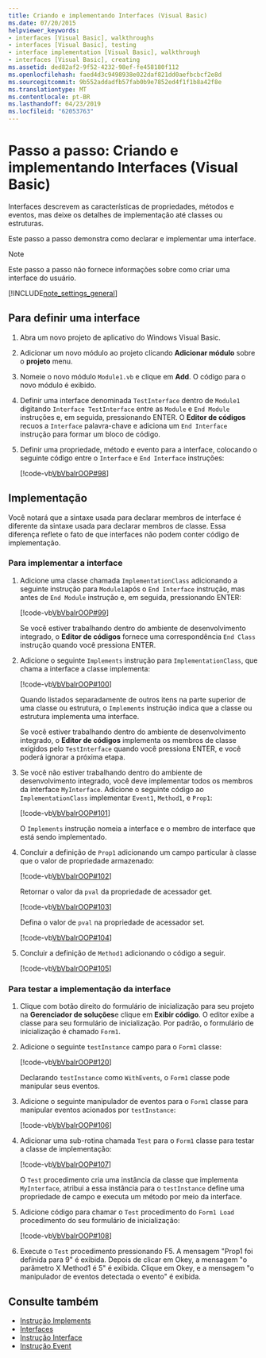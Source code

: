 ```yaml
---
title: Criando e implementando Interfaces (Visual Basic)
ms.date: 07/20/2015
helpviewer_keywords:
- interfaces [Visual Basic], walkthroughs
- interfaces [Visual Basic], testing
- interface implementation [Visual Basic], walkthrough
- interfaces [Visual Basic], creating
ms.assetid: ded82af2-9f52-4232-98ef-fe458180f112
ms.openlocfilehash: faed4d3c9498938e022daf821dd0aefbcbcf2e8d
ms.sourcegitcommit: 9b552addadfb57fab0b9e7852ed4f1f1b8a42f8e
ms.translationtype: MT
ms.contentlocale: pt-BR
ms.lasthandoff: 04/23/2019
ms.locfileid: "62053763"
---
```

# <a name="walkthrough-creating-and-implementing-interfaces-visual-basic"></a>Passo a passo: Criando e implementando Interfaces (Visual Basic)

Interfaces descrevem as características de propriedades, métodos e eventos, mas deixe os detalhes de implementação até classes ou estruturas.  
  
 Este passo a passo demonstra como declarar e implementar uma interface.  
  
> [!NOTE]
>  Este passo a passo não fornece informações sobre como criar uma interface do usuário.  
  
[!INCLUDE[note_settings_general](~/includes/note-settings-general-md.md)]  
  
## <a name="to-define-an-interface"></a>Para definir uma interface
  
1. Abra um novo projeto de aplicativo do Windows Visual Basic.  
  
2. Adicionar um novo módulo ao projeto clicando **Adicionar módulo** sobre o **projeto** menu.  
  
3. Nomeie o novo módulo `Module1.vb` e clique em **Add**. O código para o novo módulo é exibido.  
  
4. Definir uma interface denominada `TestInterface` dentro de `Module1` digitando `Interface TestInterface` entre as `Module` e `End Module` instruções e, em seguida, pressionando ENTER. O **Editor de códigos** recuos a `Interface` palavra-chave e adiciona um `End Interface` instrução para formar um bloco de código.  
  
5. Definir uma propriedade, método e evento para a interface, colocando o seguinte código entre o `Interface` e `End Interface` instruções:  
  
     [!code-vb[VbVbalrOOP#98](~/samples/snippets/visualbasic/VS_Snippets_VBCSharp/VbVbalrOOP/VB/OOP.vb#98)]
  
## <a name="implementation"></a>Implementação

 Você notará que a sintaxe usada para declarar membros de interface é diferente da sintaxe usada para declarar membros de classe. Essa diferença reflete o fato de que interfaces não podem conter código de implementação.  
  
### <a name="to-implement-the-interface"></a>Para implementar a interface
  
1. Adicione uma classe chamada `ImplementationClass` adicionando a seguinte instrução para `Module1`após o `End Interface` instrução, mas antes de `End Module` instrução e, em seguida, pressionando ENTER:  
  
     [!code-vb[VbVbalrOOP#99](~/samples/snippets/visualbasic/VS_Snippets_VBCSharp/VbVbalrOOP/VB/OOP.vb#99)]
  
     Se você estiver trabalhando dentro do ambiente de desenvolvimento integrado, o **Editor de códigos** fornece uma correspondência `End Class` instrução quando você pressiona ENTER.  
  
2. Adicione o seguinte `Implements` instrução para `ImplementationClass`, que chama a interface a classe implementa:  
  
     [!code-vb[VbVbalrOOP#100](~/samples/snippets/visualbasic/VS_Snippets_VBCSharp/VbVbalrOOP/VB/OOP.vb#100)]
  
     Quando listados separadamente de outros itens na parte superior de uma classe ou estrutura, o `Implements` instrução indica que a classe ou estrutura implementa uma interface.  
  
     Se você estiver trabalhando dentro do ambiente de desenvolvimento integrado, o **Editor de códigos** implementa os membros de classe exigidos pelo `TestInterface` quando você pressiona ENTER, e você poderá ignorar a próxima etapa.  
  
3. Se você não estiver trabalhando dentro do ambiente de desenvolvimento integrado, você deve implementar todos os membros da interface `MyInterface`. Adicione o seguinte código ao `ImplementationClass` implementar `Event1`, `Method1`, e `Prop1`:  
  
     [!code-vb[VbVbalrOOP#101](~/samples/snippets/visualbasic/VS_Snippets_VBCSharp/VbVbalrOOP/VB/OOP.vb#101)]
  
     O `Implements` instrução nomeia a interface e o membro de interface que está sendo implementado.  
  
4. Concluir a definição de `Prop1` adicionando um campo particular à classe que o valor de propriedade armazenado:  
  
     [!code-vb[VbVbalrOOP#102](~/samples/snippets/visualbasic/VS_Snippets_VBCSharp/VbVbalrOOP/VB/OOP.vb#102)]
  
     Retornar o valor da `pval` da propriedade de acessador get.  
  
     [!code-vb[VbVbalrOOP#103](~/samples/snippets/visualbasic/VS_Snippets_VBCSharp/VbVbalrOOP/VB/OOP.vb#103)]
  
     Defina o valor de `pval` na propriedade de acessador set.  
  
     [!code-vb[VbVbalrOOP#104](~/samples/snippets/visualbasic/VS_Snippets_VBCSharp/VbVbalrOOP/VB/OOP.vb#104)]
  
5. Concluir a definição de `Method1` adicionando o código a seguir.  
  
     [!code-vb[VbVbalrOOP#105](~/samples/snippets/visualbasic/VS_Snippets_VBCSharp/VbVbalrOOP/VB/OOP.vb#105)]
  
### <a name="to-test-the-implementation-of-the-interface"></a>Para testar a implementação da interface
  
1. Clique com botão direito do formulário de inicialização para seu projeto na **Gerenciador de soluções**e clique em **Exibir código**. O editor exibe a classe para seu formulário de inicialização. Por padrão, o formulário de inicialização é chamado `Form1`.  
  
2. Adicione o seguinte `testInstance` campo para o `Form1` classe:  
  
     [!code-vb[VbVbalrOOP#120](~/samples/snippets/visualbasic/VS_Snippets_VBCSharp/VbVbalrOOP/VB/OOP.vb#120)]
  
     Declarando `testInstance` como `WithEvents`, o `Form1` classe pode manipular seus eventos.  
  
3. Adicione o seguinte manipulador de eventos para o `Form1` classe para manipular eventos acionados por `testInstance`:  
  
     [!code-vb[VbVbalrOOP#106](~/samples/snippets/visualbasic/VS_Snippets_VBCSharp/VbVbalrOOP/VB/OOP.vb#106)]
  
4. Adicionar uma sub-rotina chamada `Test` para o `Form1` classe para testar a classe de implementação:  
  
     [!code-vb[VbVbalrOOP#107](~/samples/snippets/visualbasic/VS_Snippets_VBCSharp/VbVbalrOOP/VB/OOP.vb#107)]
  
     O `Test` procedimento cria uma instância da classe que implementa `MyInterface`, atribui a essa instância para o `testInstance` define uma propriedade de campo e executa um método por meio da interface.  
  
5. Adicione código para chamar o `Test` procedimento do `Form1 Load` procedimento do seu formulário de inicialização:  
  
     [!code-vb[VbVbalrOOP#108](~/samples/snippets/visualbasic/VS_Snippets_VBCSharp/VbVbalrOOP/VB/OOP.vb#108)]
  
6. Execute o `Test` procedimento pressionando F5. A mensagem "Prop1 foi definida para 9" é exibida. Depois de clicar em Okey, a mensagem "o parâmetro X Method1 é 5" é exibida. Clique em Okey, e a mensagem "o manipulador de eventos detectada o evento" é exibida.  
  
## <a name="see-also"></a>Consulte também

- [Instrução Implements](../../../../visual-basic/language-reference/statements/implements-statement.md)
- [Interfaces](../../../../visual-basic/programming-guide/language-features/interfaces/index.md)
- [Instrução Interface](../../../../visual-basic/language-reference/statements/interface-statement.md)
- [Instrução Event](../../../../visual-basic/language-reference/statements/event-statement.md)
